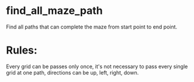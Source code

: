 # find_all_maze_path
Find all paths that can complete the maze from start point to end point.

# Rules: 
Every grid can be passes only once, it's not necessary to pass every single grid at one path, directions can be up, left, right, down.

